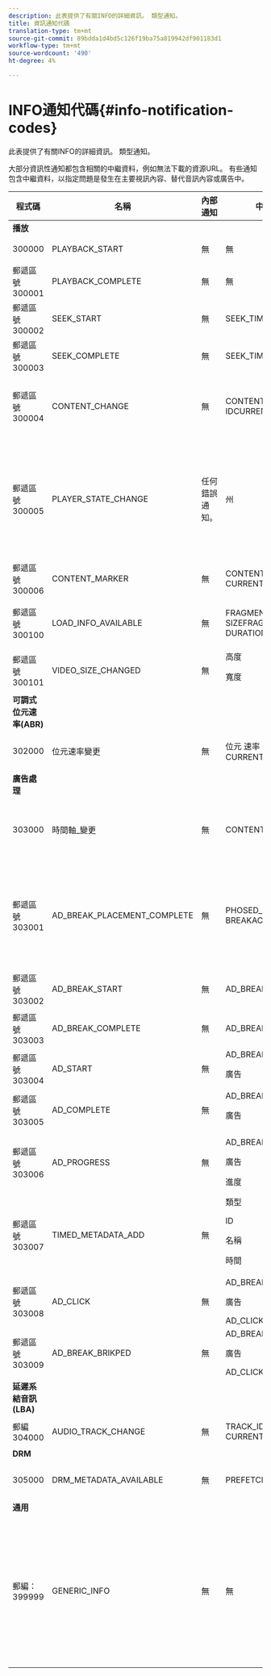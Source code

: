 ```yaml
---
description: 此表提供了有關INFO的詳細資訊。 類型通知。
title: 資訊通知代碼
translation-type: tm+mt
source-git-commit: 89bdda1d4bd5c126f19ba75a819942df901183d1
workflow-type: tm+mt
source-wordcount: '490'
ht-degree: 4%

---
```



# INFO通知代碼{#info-notification-codes}

此表提供了有關INFO的詳細資訊。 類型通知。

<!--<a id="section_ED4302E363AE48CBA2C3E0B71AE612D8"></a>-->

大部分資訊性通知都包含相關的中繼資料，例如無法下載的資源URL。 有些通知包含中繼資料，以指定問題是發生在主要視訊內容、替代音訊內容或廣告中。

<table frame="all" colsep="1" rowsep="1" id="table_503463046E764A87B10EB5D8B294EB23"> 
 <thead> 
  <tr rowsep="1"> 
   <th colname="1" class="entry"> 程式碼 </th> 
   <th colname="2" class="entry"> 名稱 </th> 
   <th colname="3" class="entry"> 內部通知 </th> 
   <th colname="4" class="entry"> 中繼資料索引鍵 </th> 
   <th colname="5" class="entry"> 注釋 </th> 
  </tr> 
 </thead>
 <tbody> 
  <tr rowsep="1"> 
   <td colname="1"><b>播放</b> </td> 
   <td colname="2"> </td> 
   <td colname="3"> </td> 
   <td colname="4"> </td> 
   <td colname="5"> </td> 
  </tr> 
  <tr rowsep="1"> 
   <td colname="1"><span class="codeph"> 300000  </span> </td> 
   <td colname="2"><span class="codeph"> PLAYBACK_START  </span> </td> 
   <td colname="3"> 無 </td> 
   <td colname="4"> 無 </td> 
   <td colname="5"> 播放已開始。 </td> 
  </tr> 
  <tr rowsep="1"> 
   <td colname="1"><span class="codeph"> 郵遞區號300001  </span> </td> 
   <td colname="2"><span class="codeph"> PLAYBACK_COMPLETE  </span> </td> 
   <td colname="3"> 無 </td> 
   <td colname="4"> 無 </td> 
   <td colname="5"> 播放已完成。 </td> 
  </tr> 
  <tr rowsep="1"> 
   <td colname="1"><span class="codeph"> 郵遞區號300002  </span> </td> 
   <td colname="2"><span class="codeph"> SEEK_START  </span> </td> 
   <td colname="3"> 無 </td> 
   <td colname="4"><span class="codeph"> SEEK_TIME</span> </td> 
   <td colname="5"> 已啟動搜索操作。 </td> 
  </tr> 
  <tr rowsep="1"> 
   <td colname="1"><span class="codeph"> 郵遞區號300003  </span> </td> 
   <td colname="2"><span class="codeph"> SEEK_COMPLETE  </span> </td> 
   <td colname="3"> 無 </td> 
   <td colname="4"><span class="codeph"> SEEK_TIME</span> </td> 
   <td colname="5"> 搜索操作已完成。 </td> 
  </tr> 
  <tr rowsep="1"> 
   <td colname="1"><span class="codeph"> 郵遞區號300004  </span> </td> 
   <td colname="2"><span class="codeph"> CONTENT_CHANGE  </span> </td> 
   <td colname="3"> 無 </td> 
   <td colname="4"> <span class="codeph"> CONTENT_</span> <span class="codeph"> IDCURRENT_MEDIA_TIME</span> </td> 
   <td colname="5"> 目前的播放時間已跨越主要內容與替代內容之間的邊界。 </td> 
  </tr> 
  <tr rowsep="1"> 
   <td colname="1"><span class="codeph"> 郵遞區號300005  </span> </td> 
   <td colname="2"><span class="codeph"> PLAYER_STATE_CHANGE  </span> </td> 
   <td colname="3"> <p>任何錯誤通知。 </p> </td> 
   <td colname="4"><span class="codeph"> 州  </span> </td> 
   <td colname="5"> 播放器狀態已變更。 當狀態為ERROR時，內部通知是觸發交換機到ERROR狀態的錯誤通知對象。 </td> 
  </tr> 
  <tr rowsep="1"> 
   <td colname="1"><span class="codeph"> 郵遞區號300006  </span> </td> 
   <td colname="2"><span class="codeph"> CONTENT_MARKER  </span> </td> 
   <td colname="3"> <p>無 </p> </td> 
   <td colname="4"><span class="codeph"> CONTENT_ID CURRENT_MEDIA_TIME  </span> </td> 
   <td colname="5"> 收到內容標籤。 </td> 
  </tr> 
  <tr rowsep="1"> 
   <td colname="1"><span class="codeph"> 郵遞區號300100  </span> </td> 
   <td colname="2"><span class="codeph"> LOAD_INFO_AVAILABLE  </span> </td> 
   <td colname="3"> <p>無 </p> </td> 
   <td colname="4"> <span class="codeph"> FRAGMENT_</span> <span class="codeph"> URLFRAGMENT_</span> <span class="codeph"> SIZEFRAGMENT_DOWNLOAD_</span> <span class="codeph"> DURATIONPERIOD_INDEX</span> </td> 
   <td colname="5"> 提供視訊區段下載方式的相關資訊。 </td> 
  </tr> 
  <tr rowsep="1"> 
   <td colname="1"><span class="codeph"> 郵遞區號300101  </span> </td> 
   <td colname="2"><span class="codeph"> VIDEO_SIZE_CHANGED  </span> </td> 
   <td colname="3"> <p>無 </p> </td> 
   <td colname="4"> <span class="codeph"> 高度</span> <p><span class="codeph"> 寬度</span> </p> </td> 
   <td colname="5"> 視訊播放視窗的大小已變更。 </td> 
  </tr> 
  <tr rowsep="1"> 
   <td colname="1"><b>可調式位元速率(ABR)</b> </td> 
   <td colname="2"> </td> 
   <td colname="3"> </td> 
   <td colname="4"> </td> 
   <td colname="5"> </td> 
  </tr> 
  <tr rowsep="1"> 
   <td colname="1"><span class="codeph"> 302000  </span> </td> 
   <td colname="2"><span class="codeph"> 位元速率變更  </span> </td> 
   <td colname="3"> <p>無 </p> </td> 
   <td colname="4"><span class="codeph"> 位元 </span><span class="codeph"> 速率CURRENT_MEDIA_TIME  </span> </td> 
   <td colname="5"> 視訊的位元速率已變更。 </td> 
  </tr> 
  <tr rowsep="1"> 
   <td colname="1"><b>廣告處理</b> </td> 
   <td colname="2"> </td> 
   <td colname="3"> </td> 
   <td colname="4"> </td> 
   <td colname="5"> </td> 
  </tr> 
  <tr rowsep="1"> 
   <td colname="1"><span class="codeph"> 303000  </span> </td> 
   <td colname="2"><span class="codeph"> 時間軸_變更  </span> </td> 
   <td colname="3"> <p>無 </p> </td> 
   <td colname="4"><span class="codeph"> CONTENT_ID  </span><span class="codeph"> PERIOD_INDEX  </span> </td> 
   <td colname="5"> 時間軸已變更（例如，已新增或移除替代內容）。 </td> 
  </tr> 
  <tr rowsep="1"> 
   <td colname="1"><span class="codeph"> 郵遞區號303001  </span> </td> 
   <td colname="2"><span class="codeph"> AD_BREAK_PLACEMENT_COMPLETE  </span> </td> 
   <td colname="3"> <p>無 </p> </td> 
   <td colname="4"> <span class="codeph"> PHOSED_AD_</span> <span class="codeph"> BREAKACCEPTED_AD_BREAK</span> </td> 
   <td colname="5"> <code>primetime-sdk-name</code>已接受建議的廣告插播，並將廣告插播（全部或部分）放在播放時間軸上。 </td> 
  </tr> 
  <tr rowsep="1"> 
   <td colname="1"><span class="codeph"> 郵遞區號303002  </span> </td> 
   <td colname="2"><span class="codeph"> AD_BREAK_START  </span> </td> 
   <td colname="3"> <p>無 </p> </td> 
   <td colname="4"><span class="codeph"> AD_BREAK  </span> </td> 
   <td colname="5"> 特定廣告插播的播放已開始。 </td> 
  </tr> 
  <tr rowsep="1"> 
   <td colname="1"><span class="codeph"> 郵遞區號303003  </span> </td> 
   <td colname="2"><span class="codeph"> AD_BREAK_COMPLETE  </span> </td> 
   <td colname="3"> <p>無 </p> </td> 
   <td colname="4"><span class="codeph"> AD_BREAK  </span> </td> 
   <td colname="5"> 特定廣告插播的播放已完成。 </td> 
  </tr> 
  <tr rowsep="1"> 
   <td colname="1"><span class="codeph"> 郵遞區號303004  </span> </td> 
   <td colname="2"><span class="codeph"> AD_START  </span> </td> 
   <td colname="3"> <p>無 </p> </td> 
   <td colname="4"> <span class="codeph"> AD_BREAK</span> <p><span class="codeph"> 廣告</span> </p> </td> 
   <td colname="5"> 已開始播放特定廣告。 </td> 
  </tr> 
  <tr rowsep="1"> 
   <td colname="1"><span class="codeph"> 郵遞區號303005  </span> </td> 
   <td colname="2"><span class="codeph"> AD_COMPLETE  </span> </td> 
   <td colname="3"> <p>無 </p> </td> 
   <td colname="4"> <span class="codeph"> AD_BREAK</span> <p><span class="codeph"> 廣告</span> </p> </td> 
   <td colname="5"> 特定廣告的播放已完成。 </td> 
  </tr> 
  <tr rowsep="1"> 
   <td colname="1"><span class="codeph"> 郵遞區號303006  </span> </td> 
   <td colname="2"><span class="codeph"> AD_PROGRESS  </span> </td> 
   <td colname="3"> <p>無 </p> </td> 
   <td colname="4"> <span class="codeph"> AD_BREAK</span> <p><span class="codeph"> 廣告</span> </p> <span class="codeph"> 進度</span> </td> 
   <td colname="5"> 特定廣告的播放已達到該特定廣告的特定百分比。 </td> 
  </tr> 
  <tr rowsep="1"> 
   <td colname="1"><span class="codeph"> 郵遞區號303007  </span> </td> 
   <td colname="2"><span class="codeph"> TIMED_METADATA_ADD  </span> </td> 
   <td colname="3"> <p>無 </p> </td> 
   <td colname="4"> <span class="codeph"> 類型</span> <p><span class="codeph"> ID</span> </p> <span class="codeph"> 名稱</span> <p><span class="codeph"> 時間</span> </p> </td> 
   <td colname="5"> 資訊清單中發現新的計時中繼資料。 </td> 
  </tr> 
  <tr rowsep="1"> 
   <td colname="1"><span class="codeph"> 郵遞區號303008  </span> </td> 
   <td colname="2"><span class="codeph"> AD_CLICK  </span> </td> 
   <td colname="3"> <p>無 </p> </td> 
   <td colname="4"> <span class="codeph"> AD_BREAK</span> <p><span class="codeph"> 廣告</span> </p> <span class="codeph"> AD_CLICK</span> </td> 
   <td colname="5"> 傳回使用者所點按之廣告的相關資訊。 </td> 
  </tr> 
  <tr rowsep="1"> 
   <td colname="1"><span class="codeph"> 郵遞區號303009</span> </td> 
   <td colname="2"><span class="codeph"> AD_BREAK_BRIKPED</span> </td> 
   <td colname="3"> <p>無 </p> </td> 
   <td colname="4"> <span class="codeph"> AD_BREAK</span> <p><span class="codeph"> 廣告</span> </p> <span class="codeph"> AD_CLICK</span> </td> 
   <td colname="5"> 已略過廣告插播。 </td> 
  </tr> 
  <tr rowsep="1"> 
   <td colname=""><b>延遲系結音訊(LBA)</b> </td> 
   <td colname="2"> </td> 
   <td colname="3"> </td> 
   <td colname="4"> </td> 
   <td colname="5"> </td> 
  </tr> 
  <tr rowsep="1"> 
   <td colname="1"><span class="codeph"> 郵編304000  </span> </td> 
   <td colname="2"><span class="codeph"> AUDIO_TRACK_CHANGE  </span> </td> 
   <td colname="3"> <p>無 </p> </td> 
   <td colname="4"><span class="codeph"> TRACK_ID  </span><span class="codeph"> CURRENT_MEDIA_TIME  </span> </td> 
   <td colname="5"> 音軌已變更。 </td> 
  </tr> 
  <tr rowsep="1"> 
   <td colname="1"><b>DRM</b> </td> 
   <td colname="2"> </td> 
   <td colname="3"> </td> 
   <td colname="4"> </td> 
   <td colname="5"> </td> 
  </tr> 
  <tr rowsep="1"> 
   <td colname="1"><span class="codeph"> 305000  </span> </td> 
   <td colname="2"><span class="codeph"> DRM_METADATA_AVAILABLE  </span> </td> 
   <td colname="3"> <p>無 </p> </td> 
   <td colname="4"><span class="codeph"> PREFETCH_TIMESTAMP  </span> </td> 
   <td colname="5"> 有新的DRM資料可供使用。 </td> 
  </tr> 
  <tr rowsep="1"> 
   <td colname="1"><b>通用</b> </td> 
   <td colname="2"> </td> 
   <td colname="3"> </td> 
   <td colname="4"> </td> 
   <td colname="5"> </td> 
  </tr> 
  <tr rowsep="0"> 
   <td colname="1"><span class="codeph"> 郵編：399999  </span> </td> 
   <td colname="2"><span class="codeph"> GENERIC_INFO  </span> </td> 
   <td colname="3"> <p>無 </p> </td> 
   <td colname="4"> <p>無 </p> </td> 
   <td colname="5"> <p>標籤一般資訊事件。 並非由TVSDK實際核發。 它只是TVSDK資訊事件所對應數值代碼範圍結尾的標籤。 </p> </td> 
  </tr> 
 </tbody> 
</table>

